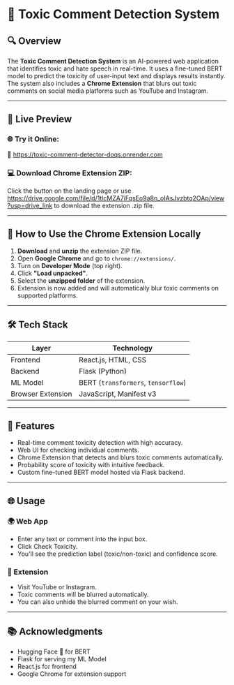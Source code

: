 # 🧠 Toxic Comment Detection System

## 🔍 Overview
The **Toxic Comment Detection System** is an AI-powered web application that identifies toxic and hate speech in real-time. It uses a fine-tuned BERT model to predict the toxicity of user-input text and displays results instantly. The system also includes a **Chrome Extension** that blurs out toxic comments on social media platforms such as YouTube and Instagram.

---

## 🚀 Live Preview
### 🌐 Try it Online:
  🔗 https://toxic-comment-detector-doqs.onrender.com
### 💻 Download Chrome Extension ZIP:
  Click the button on the landing page or use https://drive.google.com/file/d/1tlcMZA7iFqsEo9a8n_oIAsJvzbtq2OAp/view?usp=drive_link to download the extension .zip file.

---

## 🧩 How to Use the Chrome Extension Locally

1. **Download** and **unzip** the extension ZIP file.
2. Open **Google Chrome** and go to `chrome://extensions/`.
3. Turn on **Developer Mode** (top right).
4. Click **"Load unpacked"**.
5. Select the **unzipped folder** of the extension.
6. Extension is now added and will automatically blur toxic comments on supported platforms.

---

## 🛠️ Tech Stack

| Layer      | Technology                |
|------------|---------------------------|
| Frontend   | React.js, HTML, CSS       |
| Backend    | Flask (Python)            |
| ML Model   | BERT (`transformers`, `tensorflow`) |
| Browser Extension | JavaScript, Manifest v3      |

---

## 🚀 Features
- Real-time comment toxicity detection with high accuracy.
- Web UI for checking individual comments.
- Chrome Extension that detects and blurs toxic comments automatically.
- Probability score of toxicity with intuitive feedback.
- Custom fine-tuned BERT model hosted via Flask backend.

---

## 🌐 Usage
### 🌍 Web App
- Enter any text or comment into the input box.
- Click Check Toxicity.
- You'll see the prediction label (toxic/non-toxic) and confidence score.

### 🧩 Extension
- Visit YouTube or Instagram.
- Toxic comments will be blurred automatically.
- You can also unhide the blurred comment on your wish.

---

## 📚 Acknowledgments
- Hugging Face 🤗 for BERT
- Flask for serving my ML Model
- React.js for frontend
- Google Chrome for extension support
